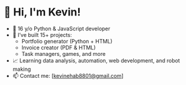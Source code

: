 # 👋 Hi, I'm Kevin!

- 🧠 16 y/o Python & JavaScript developer
- 🔨 I’ve built 15+ projects:
  - Portfolio generator (Python + HTML)
  - Invoice creator (PDF & HTML)
  - Task managers, games, and more
- 📈 Learning data analysis, automation, web development, and robot making
- 📫 Contact me: [kevinehab8801@gmail.com]
